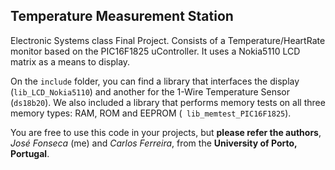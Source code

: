 ## Temperature Measurement Station


Electronic Systems class Final Project. Consists of a Temperature/HeartRate monitor based on the PIC16F1825 uController. It uses a Nokia5110 LCD matrix as a means to display.

On the `include` folder, you can find a library that interfaces the display (`lib_LCD_Nokia5110`) and another for the 1-Wire Temperature Sensor (`ds18b20`). We also included a library that performs memory tests on all three memory types: RAM, ROM and EEPROM (` lib_memtest_PIC16F1825`).

You are free to use this code in your projects, but **please refer the authors**, *José Fonseca* (me) and *Carlos Ferreira*, from the **University of Porto, Portugal**.

